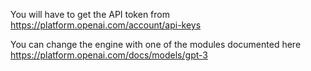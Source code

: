 You will have to get the API token from https://platform.openai.com/account/api-keys

You can change the engine with one of the modules documented here https://platform.openai.com/docs/models/gpt-3

